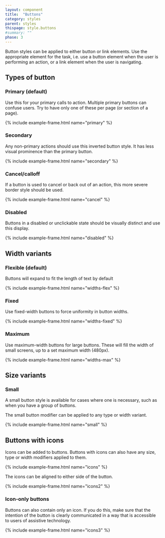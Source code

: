 ```yaml
---
layout: component
title:  "Buttons"
category: styles
parent: styles
thispage: style.buttons
#summary: ""
phase: 3
---
```


Button styles can be applied to either button or link elements. Use the appropriate element for the task, i.e. use a button element when the user is performing an action, or a link element when the user is navigating.

## Types of button

### Primary (default)

Use this for your primary calls to action. Multiple primary buttons can confuse users. Try to have only one of these per page (or section of a page).

{% include example-frame.html name="primary" %}

### Secondary

Any non-primary actions should use this inverted button style. It has less visual prominence than the primary button.

{% include example-frame.html name="secondary" %}

### Cancel/calloff

If a button is used to cancel or back out of an action, this more severe border style should be used.

{% include example-frame.html name="cancel" %}

### Disabled

Buttons in a disabled or unclickable state should be visually distinct and use this display.

{% include example-frame.html name="disabled" %}




## Width variants

### Flexible (default)

Buttons will expand to fit the length of text by default

{% include example-frame.html name="widths-flex" %}

### Fixed

Use fixed-width buttons to force uniformity in button widths.

{% include example-frame.html name="widths-fixed" %}

### Maximum

Use maximum-width buttons for large buttons. These will fill the width of small screens, up to a set maximum width (480px).

{% include example-frame.html name="widths-max" %}




## Size variants

### Small

A small button style is available for cases where one is necessary, such as when you have a group of buttons.

The small button modifier can be applied to any type or width variant.

{% include example-frame.html name="small" %}




## Buttons with icons

Icons can be added to buttons. Buttons with icons can also have any size, type or width modifiers applied to them.

{% include example-frame.html name="icons" %}

The icons can be aligned to either side of the button.

{% include example-frame.html name="icons2" %}

### Icon-only buttons

Buttons can also contain only an icon. If you do this, make sure that the intention of the button is clearly communicated in a way that is accessible to users of assistive technology.

{% include example-frame.html name="icons3" %}


<script>

const buttons = document.querySelectorAll('.ds_layout__content .ds_button');

buttons.forEach(function (button) {
    button.addEventListener('click', function (event) {
        event.preventDefault();
    });
})

</script>
